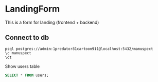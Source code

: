 # LandingForm

This is a form for landing (frontend + backend)


## Connect to db

```CMD
psql postgres://admin:1predator81cartoon911@localhost:5432/manuspect
\c manuspect
\dt
```
Show users table
```SQL
SELECT * FROM users;
```
